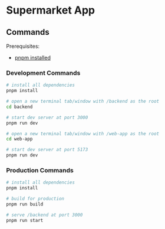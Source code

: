 # Supermarket App

## Commands

Prerequisites: 
- [pnpm installed](https://pnpm.io/installation)

### Development Commands

```bash
# install all dependencies
pnpm install
```

```bash
# open a new terminal tab/window with /backend as the root
cd backend

# start dev server at port 3000
pnpm run dev
```

```bash
# open a new terminal tab/window with /web-app as the root
cd web-app

# start dev server at port 5173
pnpm run dev
```

### Production Commands

```bash
# install all dependencies
pnpm install

# build for production
pnpm run build

# serve /backend at port 3000
pnpm run start
```
